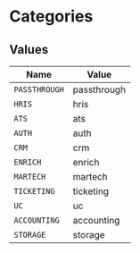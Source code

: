# Categories


## Values

| Name          | Value         |
| ------------- | ------------- |
| `PASSTHROUGH` | passthrough   |
| `HRIS`        | hris          |
| `ATS`         | ats           |
| `AUTH`        | auth          |
| `CRM`         | crm           |
| `ENRICH`      | enrich        |
| `MARTECH`     | martech       |
| `TICKETING`   | ticketing     |
| `UC`          | uc            |
| `ACCOUNTING`  | accounting    |
| `STORAGE`     | storage       |